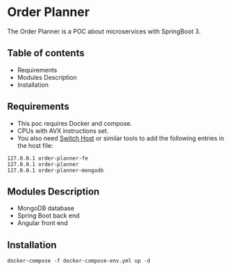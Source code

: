 # Order Planner

The Order Planner is a POC about microservices with SpringBoot 3.

## Table of contents

- Requirements
- Modules Description
- Installation

## Requirements

- This poc requires Docker and compose.
- CPUs with AVX instructions set. 
- You also need [Switch Host](https://github.com/oldj/SwitchHosts/releases) or similar tools to add the following entries in the host file:
```
127.0.0.1 order-planner-fe
127.0.0.1 order-planner
127.0.0.1 order-planner-mongodb
```

## Modules Description

- MongoDB database
- Spring Boot back end
- Angular front end

## Installation

```
docker-compose -f docker-compose-env.yml up -d
```
